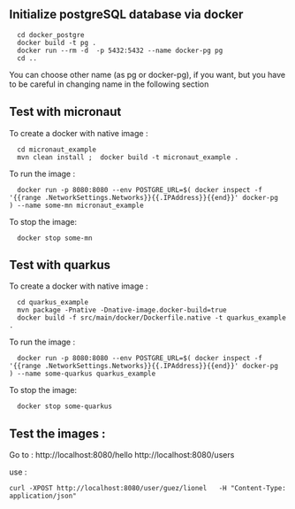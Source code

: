 
## Initialize postgreSQL database via docker

```
  cd docker_postgre
  docker build -t pg .
  docker run --rm -d  -p 5432:5432 --name docker-pg pg 
  cd ..
```

You can choose other name (as pg or docker-pg), if you want, but you have to be careful in changing name in the following section

## Test with micronaut

To create a docker with native image : 

```
  cd micronaut_example
  mvn clean install ;  docker build -t micronaut_example .
```

To run the image : 
```
  docker run -p 8080:8080 --env POSTGRE_URL=$( docker inspect -f '{{range .NetworkSettings.Networks}}{{.IPAddress}}{{end}}' docker-pg  ) --name some-mn micronaut_example
```

To stop the image: 
```
  docker stop some-mn
```

## Test with quarkus 

To create a docker with native image : 

```
  cd quarkus_example
  mvn package -Pnative -Dnative-image.docker-build=true
  docker build -f src/main/docker/Dockerfile.native -t quarkus_example .
```

To run the image : 
```
  docker run -p 8080:8080 --env POSTGRE_URL=$( docker inspect -f '{{range .NetworkSettings.Networks}}{{.IPAddress}}{{end}}' docker-pg  ) --name some-quarkus quarkus_example
```

To stop the image: 
```
  docker stop some-quarkus
```

## Test the images :

Go to :
http://localhost:8080/hello
http://localhost:8080/users

use :
```
curl -XPOST http://localhost:8080/user/guez/lionel   -H "Content-Type: application/json"
```

